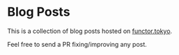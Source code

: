 
# Blog Posts

This is a collection of blog posts hosted on
[functor.tokyo](https://functor.tokyo/).

Feel free to send a PR fixing/improving any post.
